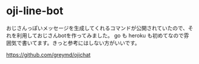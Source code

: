 # oji-line-bot

おじさんっぽいメッセージを生成してくれるコマンドが公開されていたので、それを利用しておじさんbotを作ってみました。
go も heroku も初めてなので雰囲気で書いてます。きっと参考にはしない方がいいです。

https://github.com/greymd/ojichat
